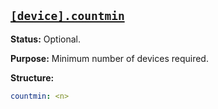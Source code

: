 <a href="#heading--device.countmin"><h2 id="heading--device.countmin">`[device].countmin`</h2></a>

**Status:** Optional.

**Purpose:** Minimum number of devices required.

**Structure:**

```yaml
countmin: <n>
```
